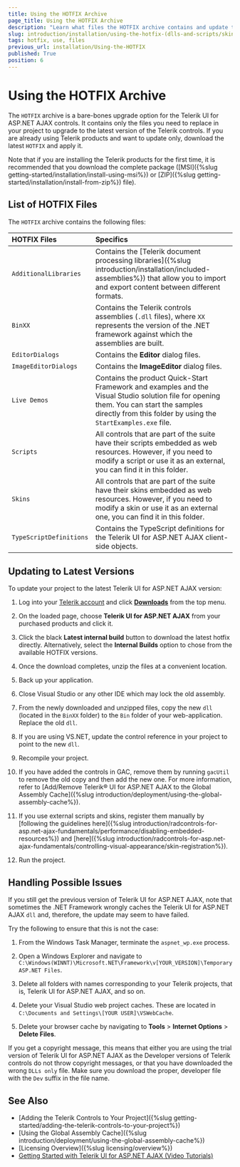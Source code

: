 ```yaml
---
title: Using the HOTFIX Archive
page_title: Using the HOTFIX Archive
description: "Learn what files the HOTFIX archive contains and update to latest Telerik UI for ASP.NET AJAX versions."
slug: introduction/installation/using-the-hotfix-(dlls-and-scripts/skins-only)
tags: hotfix, use, files
previous_url: installation/Using-the-HOTFIX
published: True
position: 6
---
```


# Using the HOTFIX Archive

The `HOTFIX` archive is a bare-bones upgrade option for the Telerik UI for ASP.NET AJAX controls. It contains only the files you need to replace in your project to upgrade to the latest version of the Telerik controls. If you are already using Telerik products and want to update only, download the latest `HOTFIX` and apply it.

Note that if you are installing the Telerik products for the first time, it is recommended that you download the complete package ([MSI]({%slug getting-started/installation/install-using-msi%}) or [ZIP]({%slug getting-started/installation/install-from-zip%}) file).

## List of HOTFIX Files

The `HOTFIX` archive contains the following files:

|HOTFIX Files|Specifics
|:--|:--
|`AdditionalLibraries`|Contains the [Telerik document processing libraries]({%slug introduction/installation/included-assemblies%}) that allow you to import and export content between different formats.
|`BinXX`|Contains the Telerik controls assemblies (`.dll` files), where `XX` represents the version of the .NET framework against which the assemblies are built.
|`EditorDialogs`|Contains the **Editor** dialog files.
|`ImageEditorDialogs`|Contains the **ImageEditor** dialog files.
|`Live Demos`|Contains the product Quick-Start Framework and examples and the Visual Studio solution file for opening them. You can start the samples directly from this folder by using the `StartExamples.exe` file.
|`Scripts`|All controls that are part of the suite have their scripts embedded as web resources. However, if you need to modify a script or use it as an external, you can find it in this folder.
|`Skins`|All controls that are part of the suite have their skins embedded as web resources. However, if you need to modify a skin or use it as an external one, you can find it in this folder.
|`TypeScriptDefinitions`|Contains the TypeScript definitions for the Telerik UI for ASP.NET AJAX client-side objects.

## Updating to Latest Versions

To update your project to the latest Telerik UI for ASP.NET AJAX version:  

1. Log into your [Telerik account](https://www.telerik.com/account/default.aspx) and click [**Downloads**](https://www.telerik.com/account/product-download?product=RCAJAX) from the top menu.

1. On the loaded page, choose **Telerik UI for ASP.NET AJAX** from your purchased products and click it.

1. Click the black **Latest internal build** button to download the latest hotfix directly. Alternatively, select the **Internal Builds** option to chose from the available HOTFIX versions.

1. Once the download completes, unzip the files at a convenient location.

1. Back up your application.

1. Close Visual Studio or any other IDE which may lock the old assembly.

1. From the newly downloaded and unzipped files, copy the new `dll` (located in the `BinXX` folder) to the `Bin` folder of your web-application. Replace the old `dll`.

1. If you are using VS.NET, update the control reference in your project to point to the new `dll`.

1. Recompile your project.

1. If you have added the controls in GAC, remove them by running `gacUtil` to remove the old copy and then add the new one. For more information, refer to [Add/Remove Telerik® UI for ASP.NET AJAX to the Global Assembly Cache]({%slug introduction/deployment/using-the-global-assembly-cache%}).

1. If you use external scripts and skins, register them manually by [following the guidelines here]({%slug introduction/radcontrols-for-asp.net-ajax-fundamentals/performance/disabling-embedded-resources%}) and [here]({%slug introduction/radcontrols-for-asp.net-ajax-fundamentals/controlling-visual-appearance/skin-registration%}).

1. Run the project.

## Handling Possible Issues

If you still get the previous version of Telerik UI for ASP.NET AJAX, note that sometimes the .NET Framework wrongly caches the Telerik UI for ASP.NET AJAX `dll` and, therefore, the update may seem to have failed.

Try the following to ensure that this is not the case:

1. From the Windows Task Manager, terminate the `aspnet_wp.exe` process.

1. Open a Windows Explorer and navigate to `C:\Windows(WINNT)\Microsoft.NET\Framework\v[YOUR_VERSION]\Temporary ASP.NET Files`.

1. Delete all folders with names corresponding to your Telerik projects, that is, Telerik UI for ASP.NET AJAX, and so on.

1. Delete your Visual Studio web project caches. These are located in `C:\Documents and Settings\[YOUR USER]\VSWebCache`.

1. Delete your browser cache by navigating to **Tools** > **Internet Options** > **Delete Files**.

If you get a copyright message, this means that either you are using the trial version of Telerik UI for ASP.NET AJAX as the Developer versions of Telerik controls do not throw copyright messages, or that you have downloaded the wrong `DLLs only` file. Make sure you download the proper, developer file with the `Dev` suffix in the file name.

## See Also

* [Adding the Telerik Controls to Your Project]({%slug getting-started/adding-the-telerik-controls-to-your-project%})
* [Using the Global Assembly Cache]({%slug introduction/deployment/using-the-global-assembly-cache%})
* [Licensing Overview]({%slug licensing/overview%})
* [Getting Started with Telerik UI for ASP.NET AJAX (Video Tutorials)](https://learn.telerik.com/learn/course/external/view/elearning/5/telerik-ui-for-aspnet-ajax)
